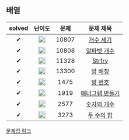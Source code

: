 ## 배열


| solved | 난이도 | 문제 | 문제 제목 |
| :--: | :--: | :--: | :--: |
| ✔ | <img src="https://static.solved.ac/tier_small/1.svg" alt="B5" class="css-1vnxcg0" width=20 height=20 align=center > | 10807 | [개수 세기](https://www.acmicpc.net/problem/10807) |
| ✔ | <img src="https://static.solved.ac/tier_small/2.svg" alt="B4" class="css-1vnxcg0" width=20 height=20 align=center > | 10808 | [알파벳 개수](https://www.acmicpc.net/problem/10808) |
| ✔ | <img src="https://static.solved.ac/tier_small/4.svg" alt="B2" class="css-1vnxcg0" width=20 height=20 align=center > | 11328 | [Strfry](https://www.acmicpc.net/problem/11328) |
| ✔ | <img src="https://static.solved.ac/tier_small/4.svg" alt="B2" class="css-1vnxcg0" width=20 height=20 align=center > | 13300 | [방 배정](https://www.acmicpc.net/problem/13300) |
| ✔ | <img src="https://static.solved.ac/tier_small/6.svg" alt="S5" class="css-1vnxcg0" width=20 height=20 align=center > | 1475 | [방 번호](https://www.acmicpc.net/problem/1475) |
| ✔ | <img src="https://static.solved.ac/tier_small/4.svg" alt="B2" class="css-1vnxcg0" width=20 height=20 align=center > | 1919 | [애너그램 만들기](https://www.acmicpc.net/problem/1919) |
| ✔ | <img src="https://static.solved.ac/tier_small/4.svg" alt="B2" class="css-1vnxcg0" width=20 height=20 align=center > | 2577 | [숫자의 개수](https://www.acmicpc.net/problem/2577) |
| ✔ | <img src="https://static.solved.ac/tier_small/8.svg" alt="S3" class="css-1vnxcg0" width=20 height=20 align=center > | 3273 | [두 수의 합](https://www.acmicpc.net/problem/3273) |

[문제집 링크](https://www.acmicpc.net/workbook/view/7307)

<!-- 티어 표시 이미지 출처: https://help.solved.ac/ko/stats/ac-rating -->
